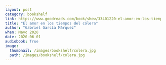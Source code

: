 ```yaml
---
layout: post
category: bookshelf
link: https://www.goodreads.com/book/show/33401220-el-amor-en-los-tiempos-del-c-lera-de-gabriel-garc-a-m-rquez-gu-a-de-lec
title: "El amor en los tiempos del cólera"
author: "Gabriel García Márquez"
when: Mayo 2020
date: 2020-06-01
audiobook: True
image:
  thumbnail: /images/bookshelf/colera.jpg
  path: /images/bookshelf/colera.jpg
---
```


